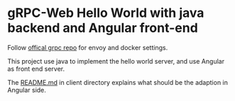 # gRPC-Web Hello World with java backend and Angular front-end

Follow [offical grpc repo](https://github.com/grpc/grpc-web/tree/master/net/grpc/gateway/examples/helloworld) for
envoy and docker settings.

This project use java to implement the hello world server, and use Angular as front end server. 

The [README.md](https://github.com/Liu-Kai-1991/grpc-java-web-helloworld/blob/master/client/README.md) in client
directory explains what should be the adaption in Angular side.



